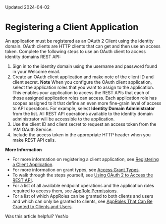 Updated 2024-04-02
# Registering a Client Application
An application must be registered as an OAuth 2 Client using the identity domain. OAuth clients are HTTP clients that can get and then use an access token. 
Complete the following steps to use an OAuth client to access identity domains REST API:
  1. Sign in to the identity domain using the username and password found in your Welcome email.
  2. Create an OAuth client application and make note of the client ID and client secret.
**Note** When you configure the OAuth client application, select the application roles that you want to assign to the application. This enables your application to access the REST APIs that each of those assigned application roles can access. Each application role has scopes assigned to it that define an even more fine-grain level of access to API operations. For example, select **Identity Domain Administrator** from the list. All REST API operations available to the identity domain administrator will be accessible to the application.
  3. Use the client ID and client secret to request an access token from the IAM OAuth Service.
  4. Include the access token in the appropriate HTTP header when you make REST API calls.


**More Information**
  * For more information on registering a client application, see [Registering a Client Application](https://docs.oracle.com/en-us/iaas/Content/Identity/mfa/register-client-app.htm#register-client-app "Before you configure multifactor authentication \(MFA\) in an identity domain in IAM, register a client application so that you have the credentials \(client ID and client secret\) that are used for authentication in REST API calls. Oracle Support can use your client ID and client secret to help you troubleshoot if you have issues, for example, if you lock yourself out of an identity domain when configuring MFA.").
  * For more information on grant types, see [Access Grant Types](https://docs.oracle.com/en-us/iaas/Content/Identity/api-getstarted/SupportedAccessGrantTypes.htm#SupportedAccessGrantTypes "The most important step for an application in the OAuth flow is how the application receives an access token \(and optionally a refresh token\). A grant type is the mechanism used to retrieve the token. OAuth defines several different access grant types that represent different authorization mechanisms.").
  * To walk through the steps yourself, see [Using OAuth 2 to Access the REST API](https://docs.oracle.com/en-us/iaas/Content/Identity/api-getstarted/OATOAuthClientWebApp.htm "The identity domains REST API supports SCIM 2.0 compliant endpoints with standard SCIM 2.0 core schemas and Oracle schema extensions to programmatically manage users, groups, applications, and identity functions, such as password management and administrative tasks. To make REST API calls to your identity domain, you need an OAuth2 access token to use for authorization. The access token provides a session \(with scope and expiration\), that your client application can use to perform tasks in an identity domain.").
  * For a list of all available endpoint operations and the application roles required to access them, see [AppRole Permissions](https://docs.oracle.com/en-us/iaas/Content/Identity/api-getstarted/RequiredRolePerEndpointExt.htm#RequiredRolePerEndpointExt "To grant an application access to the identity domains REST API, you must first know the allowed operations that you need the application to access. Then, assign the AppRoles with access to those operations to your application."). 
  * For a list of which AppRoles can be granted to both clients and users and which can only be granted to clients, see [AppRoles That Can Be Granted to Clients and Users](https://docs.oracle.com/en-us/iaas/Content/Identity/api-getstarted/AppRoleClientsUsers.htm "Identity domains application roles define what a user or application client can do in an identity domain. These AppRoles directly translate into identity domain OAuth scopes that are used to secure access to protected identity domain resources. Some AppRoles are available only to clients. Some AppRoles are available to both clients and users.").


Was this article helpful?
YesNo

